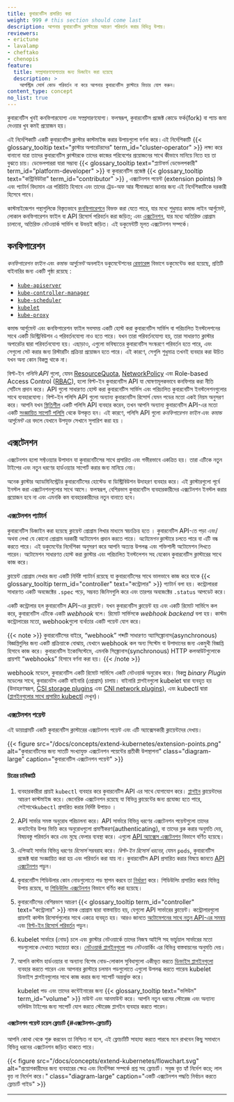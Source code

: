 ```yaml
---
title: কুবারনেটিস প্রসারিত করা
weight: 999 # this section should come last
description: আপনার কুবারনেটিস ক্লাস্টারের আচরণ পরিবর্তন করার বিভিন্ন উপায়।
reviewers:
- erictune
- lavalamp
- cheftako
- chenopis
feature:
  title: সম্প্রসারণযোগ্যতার জন্য ডিজাইন করা হয়েছে
  description: >
    আপস্ট্রিম সোর্স কোড পরিবর্তন না করে আপনার কুবারনেটিস ক্লাস্টারে ফিচার যোগ করুন।
content_type: concept
no_list: true
---
```


<!-- overview -->

কুবারনেটিস খুবই কনফিগারযোগ্য এবং সম্প্রসারণযোগ্য। ফলস্বরূপ, কুবারনেটিস প্রজেক্ট কোডে ফর্ক(fork) 
বা প্যাচ জমা দেওয়ার খুব কমই প্রয়োজন হয়।

এই নির্দেশিকাটি একটি কুবারনেটিস ক্লাস্টার কাস্টমাইজ করার উপায়গুলো বর্ণনা করে ৷  এই নির্দেশিকাটি 
{{< glossary_tooltip text="ক্লাস্টার অপারেটরদের" term_id="cluster-operator" >}} লক্ষ্য করে বানানো যারা তাদের কুবারনেটিস ক্লাস্টারকে 
তাদের কাজের পরিবেশের প্রয়োজনের সাথে কীভাবে মানিয়ে নিতে হয় তা বুঝতে চায়। 
ডেভেলপাররা যারা সম্ভাব্য {{< glossary_tooltip text="প্ল্যাটফর্ম ডেভেলপকারী" term_id="platform-developer" >}} 
বা কুবারনেটিস প্রজেক্ট {{< glossary_tooltip text="কন্ট্রিবিউটরা" term_id="contributor" >}} , 
এক্সটেনশন পয়েন্ট (extension points) কি এবং প্যাটার্ন বিদ্যমান এর পরিচিতি হিসাবে এবং 
তাদের ট্রেড-অফ আর সীমাবদ্ধতা জানার জন্য  এই নির্দেশিকাটিকে দরকারী হিসেবে পাবে।

কাস্টমাইজেশন পন্থাগুলিকে বিস্তৃতভাবে [কনফিগারেশনে](#কনফিগারেশন) বিভক্ত করা যেতে পারে,
যার মধ্যে শুধুমাত্র কমান্ড লাইন আর্গুমেন্ট, লোকাল কনফিগারেশন ফাইল বা API রিসোর্স পরিবর্তন করা জড়িত;
এবং [এক্সটেনশন](#এক্সটেনশন), যার মধ্যে অতিরিক্ত প্রোগ্রাম চালানো, অতিরিক্ত নেটওয়ার্ক সার্ভিস বা উভয়ই জড়িত।
এই ডকুমেন্টটি মূলত এক্সটেনশন সম্পর্কে।

<!-- body -->

## কনফিগারেশন

*কনফিগারেশন ফাইল* এবং *কমান্ড আর্গুমেন্ট* অনলাইন ডকুমেন্টেশনের [রেফারেন্স](/bn/docs/reference/) বিভাগে ডকুমেন্টেড করা হয়েছে, 
প্রতিটি বাইনারির জন্য একটি পৃষ্ঠা রয়েছে :

* [`kube-apiserver`](/bn/docs/reference/command-line-tools-reference/kube-apiserver/)
* [`kube-controller-manager`](/bn/docs/reference/command-line-tools-reference/kube-controller-manager/)
* [`kube-scheduler`](/bn/docs/reference/command-line-tools-reference/kube-scheduler/)
* [`kubelet`](/bn/docs/reference/command-line-tools-reference/kubelet/)
* [`kube-proxy`](/bn/docs/reference/command-line-tools-reference/kube-proxy/)

কমান্ড আর্গুমেন্ট এবং কনফিগারেশন ফাইল সবসময় একটি হোস্ট করা কুবারনেটিস সার্ভিস বা পরিচালিত ইনস্টলেশনের 
সাথে একটি ডিস্ট্রিবিউশন এ পরিবর্তনযোগ্য নাও হতে পারে। যখন তারা পরিবর্তনযোগ্য হয়, তারা সাধারণত ক্লাস্টার 
অপারেটর দ্বারা পরিবর্তনযোগ্য হয়। এছাড়াও, এগুলো ভবিষ্যতের কুবারনেটিস সংস্করণে পরিবর্তন  হতে পারে, এবং সেগুলো 
সেট করার জন্য রিস্টারটিং প্রক্রিয়া প্রয়োজন হতে পারে। এই কারণে, সেগুলি শুধুমাত্র তখনই ব্যবহার করা উচিত 
যখন অন্য কোন বিকল্প থাকে না।

বিল্ট-ইন *পলিসি API* গুলো, যেমন [ResourceQuota](/bn/docs/concepts/policy/resource-quotas/), 
[NetworkPolicy](/bn/docs/concepts/services-networking/network-policies/) এবং Role-based Access Control 
([RBAC](/bn/docs/reference/access-authn-authz/rbac/)), হলো বিল্ট-ইন কুবারনেটিস API যা ঘোষণামূলকভাবে কনফিগার করা নীতি সেটিংস প্রদান করে।
API গুলো সাধারণত হোস্ট করা কুবারনেটিস সার্ভিস এবং পরিচালিত কুবারনেটিস ইনস্টলেশনগুলোর সাথে ব্যবহারযোগ্য।
বিল্ট-ইন পলিসি API গুলো অন্যান্য কুবারনেটিস রিসোর্স যেমন পডের মতো একই নিয়ম অনুসরণ করে।
আপনি যখন [স্থিতিশীল](/bn/docs/reference/using-api/#api-versioning) একটি পলিসি API ব্যবহার করেন, 
তখন আপনি অন্যান্য কুবারনেটিস API-এর মতো একটি [সংজ্ঞায়িত সাপোর্ট পলিসি](/bn/docs/reference/using-api/deprecation-policy/) থেকে উপকৃত হন।
এই কারণে, পলিসি  API গুলো *কনফিগারেশন ফাইল* এবং *কমান্ড আর্গুমেন্ট* এর বদলে যেখানে উপযুক্ত সেখানে সুপারিশ করা হয় ।

## এক্সটেনশন

এক্সটেনশন হলো সফ্টওয়্যার উপাদান যা কুবারনেটিসের সাথে প্রসারিত এবং গভীরভাবে একত্রিত হয়।
তারা এটিকে নতুন টাইপের এবং নতুন ধরণের হার্ডওয়্যার সাপোর্ট করার জন্য মানিয়ে নেয়।

অনেক ক্লাস্টার অ্যাডমিনিস্ট্রেটর কুবারনেটিসের হোস্টেড বা ডিস্ট্রিবিউশন উদাহরণ ব্যবহার করে।
এই ক্লাস্টারগুলো পূর্বে ইনস্টল করা এক্সটেনশনগুলোর সাথে আসে। ফলস্বরূপ, বেশিরভাগ কুবারনেটিস 
ব্যবহারকারীদের এক্সটেনশন ইনস্টল করার প্রয়োজন হবে না এবং এমনকি কম ব্যবহারকারীদের নতুন বানাতে হবে।

### এক্সটেনশন প্যাটার্ন

কুবারনেটিস ডিজাইন করা হয়েছে ক্লায়েন্ট প্রোগ্রাম লিখার মাধ্যমে স্বয়ংক্রিয় হতে ।
কুবারনেটিস API-তে পড়া এবং/অথবা লেখা যে কোনো প্রোগ্রাম দরকারী অটোমেশন প্রদান করতে পারে।
*অটোমেশন* ক্লাস্টারে চলতে পারে বা এটি বন্ধ করতে পারে।
এই ডকুমেন্টের নির্দেশিকা অনুসরণ করে আপনি অত্যন্ত উপলব্ধ এবং শক্তিশালী অটোমেশন লিখতে পারেন।
অটোমেশন সাধারণত হোস্ট করা ক্লাস্টার এবং পরিচালিত ইনস্টলেশন সহ যেকোন কুবারনেটিস 
ক্লাস্টারের সাথে কাজ করে।

ক্লায়েন্ট প্রোগ্রাম লেখার জন্য একটি নির্দিষ্ট প্যাটার্ন রয়েছে যা কুবারনেটিসের
সাথে ভালভাবে কাজ করে যাকে {{< glossary_tooltip term_id="controller" text="কন্ট্রোলার" >}} 
প্যাটার্ন বলা হয়। কন্ট্রোলাররা সাধারণত একটি অবজেক্টের `.spec` পড়ে, সম্ভবত জিনিসগুলি করে এবং 
তারপর অবজেক্টের `.status` আপডেট করে ৷

একটি কন্ট্রোলার হল কুবারনেটিস API-এর ক্লায়েন্ট। যখন কুবারনেটিস ক্লায়েন্ট হয় এবং 
একটি রিমোট সার্ভিসে কল করে, কুবারনেটিস এটিকে একটি *webhook* বলে। রিমোট সার্ভিসকে 
*webhook backend* বলা হয়। কাস্টম কন্ট্রোলারের মতো, webhookগুলো ব্যর্থতার একটি পয়েন্ট যোগ করে।

{{< note >}}
কুবারনেটিসের বাইরে, “webhook” শব্দটি সাধারণত অ্যাসিঙ্ক্রোনাস(asynchronous) বিজ্ঞপ্তিগুলির জন্য একটি প্রক্রিয়াকে বোঝায়, 
যেখানে webhook কল অন্য সিস্টেম বা উপাদানের জন্য একমুখী বিজ্ঞপ্তি হিসাবে কাজ করে।
কুবারনেটিস ইকোসিস্টেমে, এমনকি সিঙ্ক্রোনাস(synchronous) HTTP কলআউটগুলোকে প্রায়শই 
“webhooks” হিসাবে বর্ণনা করা হয়।
{{< /note >}}

webhook মডেলে, কুবারনেটিস একটি রিমোট সার্ভিসে একটি নেটওয়ার্ক অনুরোধ করে।
বিকল্প *binary Plugin* মডেলের সাথে, কুবারনেটস একটি বাইনারি (প্রোগ্রাম) চালায়।
বাইনারি প্লাগইনগুলো kubelet দ্বারা ব্যবহৃত হয় (উদাহরণস্বরূপ, [CSI storage plugins](https://kubernetes-csi.github.io/docs/) এবং 
[CNI network plugins](/bn/docs/concepts/extend-kubernetes/compute-storage-net/network-plugins/)), এবং 
kubectl দ্বারা ([প্লাগইনগুলোর সাথে প্রসারিত kubectl](/bn/docs/tasks/extend-kubectl/kubectl-plugins/) দেখুন)।

### এক্সটেনশন পয়েন্ট

এই ডায়াগ্রামটি একটি কুবারনেটিস ক্লাস্টারের এক্সটেনশন পয়েন্ট এবং এটি 
অ্যাক্সেসকারী ক্লায়েন্টদের দেখায়।

<!-- image source: https://docs.google.com/drawings/d/1k2YdJgNTtNfW7_A8moIIkij-DmVgEhNrn3y2OODwqQQ/view -->

{{< figure src="/docs/concepts/extend-kubernetes/extension-points.png"
    alt="কুবারনেটিসের জন্য সাতটি সংখ্যাযুক্ত এক্সটেনশন পয়েন্টের প্রতীকী উপস্থাপনা"
    class="diagram-large" caption="কুবারনেটিস এক্সটেনশন পয়েন্ট" >}}

#### চিত্রের চাবিকাঠি

1. ব্যবহারকারীরা প্রায়ই `kubectl` ব্যবহার করে কুবারনেটিস API এর সাথে যোগাযোগ করে। [প্লাগইন](#client-extensions)
   ক্লায়েন্টদের আচরণ কাস্টমাইজ করে। জেনেরিক এক্সটেনশন রয়েছে যা বিভিন্ন ক্লায়েন্টের জন্য প্রযোজ্য হতে পারে, সেইসাথে`kubectl`
   প্রসারিত করার নির্দিষ্ট উপায়ও ।

1. API সার্ভার সমস্ত অনুরোধ পরিচালনা করে। API সার্ভারে বিভিন্ন ধরণের এক্সটেনশন পয়েন্টগুলো তাদের কনটেন্টের উপর
   ভিত্তি করে অনুরোধগুলো প্রমাণীকরণ(authenticating), বা তাদের ব্লক করার অনুমতি দেয়, বিষয়বস্তু পরিবর্তন করে এবং 
   মুছে ফেলার ব্যবস্থা করে। এগুলো [API অ্যাক্সেস এক্সটেনশন](#API-অ্যাক্সেস-এক্সটেনশন) বিভাগে বর্ণিত হয়েছে।

1. এপিআই সার্ভার বিভিন্ন ধরণের *রিসোর্স* সরবরাহ করে। *বিল্ট-ইন রিসোর্স ধরনের*, যেমন
   `pods`, কুবারনেটিস প্রজেক্ট দ্বারা সংজ্ঞায়িত করা হয় এবং পরিবর্তন করা যায় না।
   কুবারনেটিস API প্রসারিত করার বিষয়ে জানতে [API এক্সটেনশন](#API-এক্সটেনশন) পড়ুন।

1. কুবারনেটিস শিডিউলার কোন নোডগুলোতে পড স্থাপন করবে তা
   [নির্ধারণ](/bn/docs/concepts/scheduling-eviction/assign-pod-node/) করে। শিডিউলিং প্রসারিত করার
   বিভিন্ন উপায় রয়েছে, যা [শিডিউলিং এক্সটেনশন](#শিডিউলিং-এক্সটেনশন) বিভাগে বর্ণিত করা হয়েছে।

1. কুবারনেটিসের বেশিরভাগ আচরণ {{< glossary_tooltip term_id="controller" text="কন্ট্রোলার" >}}
   নামক প্রোগ্রাম দ্বারা বাস্তবায়িত হয়, যেগুলো API সার্ভারের ক্লায়েন্ট।
   কন্ট্রোলারগুলো প্রায়শই কাস্টম রিসোর্সগুলোর সাথে একত্রে ব্যবহৃত হয়।
   আরও জানতে [অটোমেশনের সাথে নতুন API-এর সমন্বয়](#অটোমেশনের-সাথে-নতুন-API-এর-সমন্বয়) এবং
   [বিল্ট-ইন রিসোর্স পরিবর্তন](#বিল্ট-ইন-রিসোর্স-পরিবর্তন) পড়ুন।

1. kubelet সার্ভারে (নোড) চলে এবং ক্লাস্টার নেটওয়ার্কে তাদের নিজস্ব আইপি সহ ভার্চুয়াল সার্ভারের মতো পডগুলোকে 
   দেখাতে সহায়তা করে। [নেটওয়ার্ক প্লাগইনগুলো](#নেটওয়ার্ক-প্লাগইনগুলো) পড নেটওয়ার্কিং এর বিভিন্ন বাস্তবায়নের 
   অনুমতি দেয়।

1. আপনি কাস্টম হার্ডওয়্যার বা অন্যান্য বিশেষ নোড-লোকাল সুবিধাগুলো একীভূত  করতে [ডিভাইস প্লাগইনগুলো](#ডিভাইস-প্লাগইন)
   ব্যবহার করতে পারেন এবং আপনার ক্লাস্টারে চলমান পডগুলোতে এগুলো উপলব্ধ করতে পারেন৷ 
   kubelet ডিভাইস প্লাগইনগুলোর সাথে কাজ করার জন্য সাপোর্ট অন্তর্ভুক্ত করে।

   kubelet পড এবং তাদের কন্টেইনারের জন্য
   {{< glossary_tooltip text="ভলিউম" term_id="volume" >}} মাউন্ট এবং আনমাউন্ট করে।
   আপনি নতুন ধরনের স্টোরেজ এবং অন্যান্য ভলিউম টাইপের জন্য সাপোর্ট যোগ করতে
   স্টোরেজ প্লাগইন ব্যবহার করতে পারেন।


#### এক্সটেনশন পয়েন্ট চয়েস ফ্লোচার্ট {#এক্সটেনশন-ফ্লোচার্ট}

আপনি কোথা থেকে শুরু করবেন তা নিশ্চিত না হলে, এই ফ্লোচার্টটি সাহায্য করতে পারবে৷ 
মনে রাখবেন কিছু সমাধানে বিভিন্ন ধরনের এক্সটেনশন জড়িত থাকতে পারে।

<!-- image source for flowchart: https://docs.google.com/drawings/d/1sdviU6lDz4BpnzJNHfNpQrqI9F19QZ07KnhnxVrp2yg/edit -->

{{< figure src="/docs/concepts/extend-kubernetes/flowchart.svg"
    alt="প্রয়োগকারীদের জন্য ব্যবহারের ক্ষেত্র এবং নির্দেশিকা সম্পর্কে প্রশ্ন সহ ফ্লোচার্ট। সবুজ বৃত্ত হ্যাঁ নির্দেশ করে; লাল বৃত্ত না নির্দেশ করে।"
    class="diagram-large" caption="একটি এক্সটেনশন পদ্ধতি নির্বাচন করতে ফ্লোচার্ট গাইড" >}}

---
